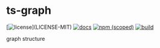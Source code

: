 # ts-graph

[![license](https://img.shields.io/badge/license-MIT%2FApache--2.0-blue")](LICENSE-MIT)
[![docs](https://img.shields.io/badge/docs-typescript-blue.svg)](https://aicacia.github.io/ts-graph/)
[![npm (scoped)](https://img.shields.io/npm/v/@aicacia/graph)](https://www.npmjs.com/package/@aicacia/graph)
[![build](https://github.com/aicacia/ts-graph/workflows/Test/badge.svg)](https://github.com/aicacia/ts-graph/actions?query=workflow%3ATest)

graph structure

